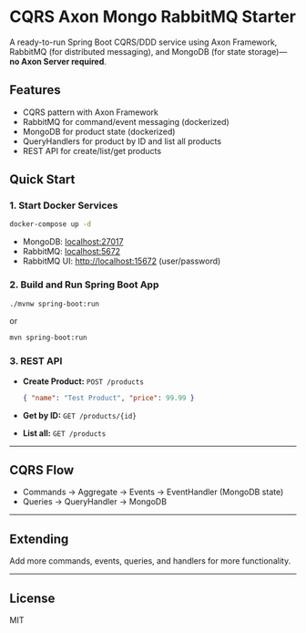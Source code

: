# CQRS Axon Mongo RabbitMQ Starter

A ready-to-run Spring Boot CQRS/DDD service using Axon Framework, RabbitMQ (for distributed messaging), and MongoDB (for state storage)—**no Axon Server required**.

## Features

- CQRS pattern with Axon Framework
- RabbitMQ for command/event messaging (dockerized)
- MongoDB for product state (dockerized)
- QueryHandlers for product by ID and list all products
- REST API for create/list/get products

## Quick Start

### 1. Start Docker Services

```bash
docker-compose up -d
```

- MongoDB: [localhost:27017](mongodb://root:example@localhost:27017/)
- RabbitMQ: [localhost:5672](amqp://user:password@localhost:5672/)
- RabbitMQ UI: [http://localhost:15672](http://localhost:15672) (user/password)

### 2. Build and Run Spring Boot App

```bash
./mvnw spring-boot:run
```
or
```bash
mvn spring-boot:run
```

### 3. REST API

- **Create Product:** `POST /products`
  ```json
  { "name": "Test Product", "price": 99.99 }
  ```
- **Get by ID:** `GET /products/{id}`

- **List all:** `GET /products`

---

## CQRS Flow

- Commands → Aggregate → Events → EventHandler (MongoDB state)  
- Queries → QueryHandler → MongoDB

---

## Extending

Add more commands, events, queries, and handlers for more functionality.

---

## License

MIT